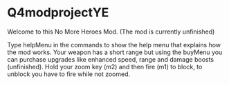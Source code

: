 # Q4modprojectYE
Welcome to this No More Heroes Mod.
(The mod is currently unfinished)

Type helpMenu in the commands to show the help menu that explains how the mod works.
Your weapon has a short range but using the buyMenu you can purchase upgrades like enhanced speed, range and damage boosts (unfinished).
Hold your zoom key (m2) and then fire (m1) to block, to unblock you have to fire while not zoomed.
